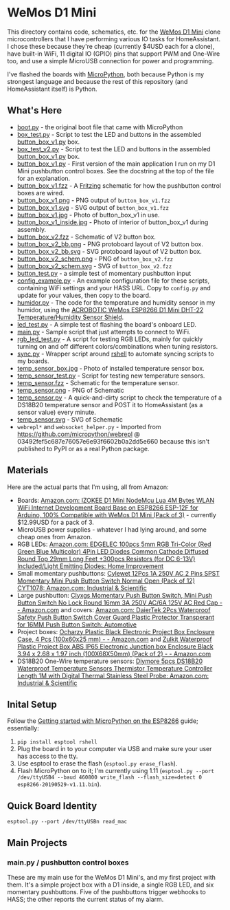 # WeMos D1 Mini

This directory contains code, schematics, etc. for the [WeMos D1 Mini](https://wiki.wemos.cc/products:d1:d1_mini) clone microcontrollers that I have performing various IO tasks for HomeAssistant. I chose these because they're cheap (currently $4USD each for a clone), have built-in WiFi, 11 digital IO (GPIO) pins that support PWM and One-Wire too, and use a simple MicroUSB connection for power and programming.

I've flashed the boards with [MicroPython](https://micropython.org/), both because Python is my strongest language and because the rest of this repository (and HomeAssistant itself) is Python.

## What's Here

* [boot.py](boot.py) - the original boot file that came with MicroPython
* [box_test.py](box_test.py) - Script to test the LED and buttons in the assembled [button_box_v1.py](button_box_v1.py) box.
* [box_test_v2.py](box_test_v2.py) - Script to test the LED and buttons in the assembled [button_box_v1.py](button_box_v1.py) box.
* [button_box_v1.py](button_box_v1.py) - First version of the main application I run on my D1 Mini pushbutton control boxes. See the docstring at the top of the file for an explanation.
* [button_box_v1.fzz](button_box_v1.fzz) - A [Fritzing](https://fritzing.org) schematic for how the pushbutton control boxes are wired.
* [button_box_v1.png](button_box_v1.png) - PNG output of ``button_box_v1.fzz``
* [button_box_v1.svg](button_box_v1.svg) - SVG output of ``button_box_v1.fzz``
* [button_box_v1.jpg](button_box_v1.jpg) - Photo of button_box_v1 in use.
* [button_box_v1_inside.jpg](button_box_v1_inside.jpg) - Photo of interior of button_box_v1 during assembly.
* [button_box_v2.fzz](button_box_v2.fzz) - Schematic of V2 button box.
* [button_box_v2_bb.png](button_box_v2_bb.png) - PNG protoboard layout of V2 button box.
* [button_box_v2_bb.svg](button_box_v2_bb.svg) - SVG protoboard layout of V2 button box.
* [button_box_v2_schem.png](button_box_v2_schem.png) - PNG of ``button_box_v2.fzz``
* [button_box_v2_schem.svg](button_box_v2_schem.svg) - SVG of ``button_box_v2.fzz``
* [button_test.py](button_test.py) - a simple test of momentary pushbutton input
* [config_example.py](config_example.py) - An example configuration file for these scripts, containing WiFi settings and your HASS URL. Copy to ``config.py`` and update for your values, then copy to the board.
* [humidor.py](humidor.py) - The code for the temperature and humidity sensor in my humidor, using the [ACROBOTIC WeMos ESP8266 D1 Mini DHT-22 Temperature/Humidity Sensor Shield](https://www.amazon.com/gp/product/B07LCH3Q56/).
* [led_test.py](led_test.py) - A simple test of flashing the board's onboard LED.
* [main.py](main.py) - Sample script that just attempts to connect to WiFi.
* [rgb_led_test.py](rgb_led_test.py) - A script for testing RGB LEDs, mainly for quickly turning on and off different colors/combinations when tuning resistors.
* [sync.py](sync.py) - Wrapper script around [rshell](https://github.com/dhylands/rshell) to automate syncing scripts to my boards.
* [temp_sensor_box.jpg](temp_sensor_box.jpg) - Photo of installed temperature sensor box.
* [temp_sensor_test.py](temp_sensor_test.py) - Script for testing new temperature sensors.
* [temp_sensor.fzz](temp_sensor.fzz) - Schematic for the temperature sensor.
* [temp_sensor.png](temp_sensor.png) - PNG of Schematic
* [temp_sensor.py](temp_sensor.py) - A quick-and-dirty script to check the temperature of a DS18B20 temperature sensor and POST it to HomeAssistant (as a sensor value) every minute.
* [temp_sensor.svg](temp_sensor.svg) - SVG of Schematic
* ``webrepl*`` and ``websocket_helper.py`` - Imported from https://github.com/micropython/webrepl @ 03492fef5c687e76057e6e93f6602b0a2dd5e660 because this isn't published to PyPI or as a real Python package.

## Materials

Here are the actual parts that I'm using, all from Amazon:

* Boards: [Amazon.com: IZOKEE D1 Mini NodeMcu Lua 4M Bytes WLAN WiFi Internet Development Board Base on ESP8266 ESP-12F for Arduino, 100% Compatible with WeMos D1 Mini (Pack of 3)](https://www.amazon.com/gp/product/B076F53B6S/ref=ppx_yo_dt_b_asin_title_o03_s00?ie=UTF8&psc=1) - currently $12.99USD for a pack of 3.
* MicroUSB power supplies - whatever I had lying around, and some cheap ones from Amazon.
* RGB LEDs: [Amazon.com: EDGELEC 100pcs 5mm RGB Tri-Color (Red Green Blue Multicolor) 4Pin LED Diodes Common Cathode Diffused Round Top 29mm Long Feet +300pcs Resistors (for DC 6-13V) Included/Light Emitting Diodes: Home Improvement](https://www.amazon.com/gp/product/B077XGF3YR/ref=ppx_od_dt_b_asin_title_s00?ie=UTF8&psc=1)
* Small momentary pushbuttons: [Cylewet 12Pcs 1A 250V AC 2 Pins SPST Momentary Mini Push Button Switch Normal Open (Pack of 12) CYT1078: Amazon.com: Industrial & Scientific](https://www.amazon.com/gp/product/B0752RMB7Q/ref=ppx_yo_dt_b_asin_title_o01_s00?ie=UTF8&psc=1)
* Large pushbutton: [Clyxgs Momentary Push Button Switch, Mini Push Button Switch No Lock Round 16mm 3A 250V AC/6A 125V AC Red Cap - - Amazon.com](https://www.amazon.com/gp/product/B07L1L5MZ3/ref=ppx_yo_dt_b_asin_title_o06_s00?ie=UTF8&psc=1) and covers: [Amazon.com: DaierTek 2Pcs Waterproof Safety Push Button Switch Cover Guard Plastic Protector Transperant for 16MM Push Button Switch: Automotive](https://www.amazon.com/gp/product/B07VF4F9JL/ref=ppx_yo_dt_b_asin_title_o07_s00?ie=UTF8&psc=1)
* Project boxes: [Ocharzy Plastic Black Electronic Project Box Enclosure Case, 4 Pcs (100x60x25 mm) - - Amazon.com](https://www.amazon.com/gp/product/B01EWXIJBM/ref=ppx_yo_dt_b_asin_title_o05_s00?ie=UTF8&psc=1) and [Zulkit Waterproof Plastic Project Box ABS IP65 Electronic Junction box Enclosure Black 3.94 x 2.68 x 1.97 inch (100X68X50mm) (Pack of 2) - - Amazon.com](https://www.amazon.com/gp/product/B07RTYYHK7/ref=ppx_yo_dt_b_asin_title_o05_s00?ie=UTF8&psc=1)
* DS18B20 One-Wire temperature sensors: [Diymore 5pcs DS18B20 Waterproof Temperature Sensors Thermistor Temperature Controller Length 1M with Digital Thermal Stainless Steel Probe: Amazon.com: Industrial & Scientific](https://www.amazon.com/gp/product/B01JKVRVNI/ref=ppx_yo_dt_b_asin_title_o02_s00?ie=UTF8&psc=1)

## Inital Setup

Follow the [Getting started with MicroPython on the ESP8266](https://docs.micropython.org/en/latest/esp8266/tutorial/intro.html#intro) guide; essentially:

1. ``pip install esptool rshell``
2. Plug the board in to your computer via USB and make sure your user has access to the tty.
3. Use esptool to erase the flash (``esptool.py erase_flash``).
4. Flash MicroPython on to it; I'm currently using 1.11 (``esptool.py --port /dev/ttyUSB4 --baud 460800 write_flash --flash_size=detect 0 esp8266-20190529-v1.11.bin``).

## Quick Board Identity

``esptool.py --port /dev/ttyUSBn read_mac``

## Main Projects

### main.py / pushbutton control boxes

These are my main use for the WeMos D1 Mini's, and my first project with them. It's a simple project box with a D1 inside, a single RGB LED, and six momentary pushbuttons. Five of the pushbuttons trigger webhooks to HASS; the other reports the current status of my alarm.
